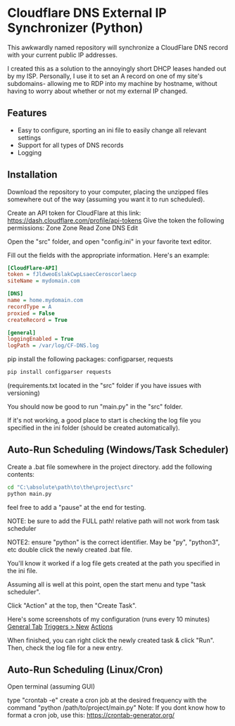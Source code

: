 # Cloudflare DNS External IP Synchronizer (Python)

This awkwardly named repository will synchronize a CloudFlare DNS record with your current public IP addresses.

I created this as a solution to the annoyingly short DHCP leases handed out by my ISP. Personally, I use it to set an A record on one of my site's subdomains- allowing me to RDP into my machine by hostname, without having to worry about whether or not my external IP changed. 


## Features
- Easy to configure, sporting an ini file to easily change all relevant settings
- Support for all types of DNS records
- Logging 
  
## Installation
Download the repository to your computer, placing the unzipped files somewhere out of the way (assuming you want it to run scheduled).

Create an API token for CloudFlare at this link: https://dash.cloudflare.com/profile/api-tokens
Give the token the following permissions:
    Zone   Zone   Read
    Zone   DNS    Edit
    
Open the "src" folder, and open "config.ini" in your favorite text editor.

Fill out the fields with the appropriate information. Here's an example:
```ini
[CloudFlare-API]
token = fJldweoEslakCwpLsaecCeroscorlaecp
siteName = mydomain.com

[DNS]
name = home.mydomain.com
recordType = A
proxied = False
createRecord = True

[general]
loggingEnabled = True
logPath = /var/log/CF-DNS.log
```

pip install the following packages: configparser, requests
```bash
pip install configparser requests
```
(requirements.txt located in the "src" folder if you have issues with versioning)

You should now be good to run "main.py" in the "src" folder.

If it's not working, a good place to start is checking the log file you specified in the ini folder (should be created automatically).

## Auto-Run Scheduling (Windows/Task Scheduler)
Create a .bat file somewhere in the project directory. add the following contents:
```bash
cd "C:\absolute\path\to\the\project\src"
python main.py
```
feel free to add a "pause" at the end for testing.

NOTE:  be sure to add the FULL path! relative path will not work from task scheduler

NOTE2: ensure "python" is the correct identifier. May be "py", "python3", etc
double click the newly created .bat file.

You'll know it worked if a log file gets created at the path you specified in the ini file.

Assuming all is well at this point, open the start menu and type "task scheduler".

Click "Action" at the top, then "Create Task".

Here's some screenshots of my configuration (runs every 10 minutes)
[General Tab](http://bit.ly/2nvvIe1)
[Triggers > New](http://bit.ly/2nvyLTv)
[Actions](http://bit.ly/2lXrcEE)

When finished, you can right click the newly created task & click "Run". Then, check the log file for a new entry.

## Auto-Run Scheduling (Linux/Cron)
Open terminal (assuming GUI)

type "crontab -e"
create a cron job at the desired frequency with the command "python /path/to/project/main.py" 
Note: If you dont know how to format a cron job, use this: https://crontab-generator.org/
